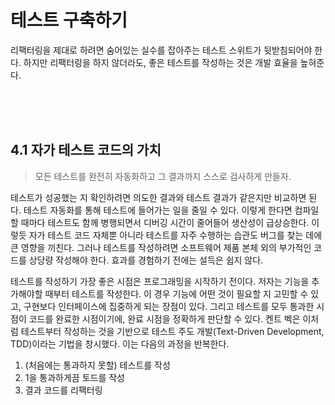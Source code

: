 # 테스트 구축하기

리팩터링을 제대로 하려면 숨어있는 실수를 잡아주는 테스트 스위트가 뒷받침되어야 한다. 하지만 리팩터링을 하지 않더라도, 좋은 테스트를 작성하는 것은 개발 효율을 높혀준다.

<br />
<br />
<br />

## 4.1 자가 테스트 코드의 가치

> 모든 테스트를 완전히 자동화하고 그 결과까지 스스로 검사하게 만들자.

테스트가 성공했는 지 확인하려면 의도한 결과와 테스트 결과가 같은지만 비교하면 된다. 테스트 자동화를 통해 테스트에 들어가는 일을 줄일 수 있다. 이렇게 한다면 컴파일할 때마다 테스트도 함께 병행되면서 디버깅 시간이 줄어들어 생산성이 급상승한다. 이렇듯 자가 테스트 코드 자체뿐 아니라 테스트를 자주 수행하는 습관도 버그를 찾는 데에 큰 영향을 끼친다. 그러나 테스트를 작성하려면 소프트웨어 제품 본체 외의 부가적인 코드를 상당량 작성해야 한다. 효과를 경험하기 전에는 설득은 쉽지 않다.

테스트를 작성하기 가장 좋은 시점은 프로그래밍을 시작하기 전이다. 저자는 기능을 추가해야할 때부터 테스트를 작성한다. 이 경우 기능에 어떤 것이 필요할 지 고민할 수 있고, 구현보다 인터페이스에 집중하게 되는 장점이 있다. 그리고 테스트를 모두 통과한 시점이 코드를 완료한 시점이기에, 완료 시점을 정확하게 판단할 수 있다. 켄트 벡은 이처럼 테스트부터 작성하는 것을 기반으로 테스트 주도 개발(Text-Driven Development, TDD)이라는 기법을 창시했다. 이는 다음의 과정을 반복한다.

1. (처음에는 통과하지 못할) 테스트를 작성
2. 1을 통과하게끔 토드를 작성
3. 결과 코드를 리팩터링
